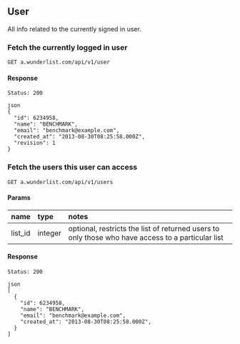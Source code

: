 ## User

All info related to the currently signed in user.

### Fetch the currently logged in user

    GET a.wunderlist.com/api/v1/user

#### Response

    Status: 200

    json
    {
      "id": 6234958,
      "name": "BENCHMARK",
      "email": "benchmark@example.com",
      "created_at": "2013-08-30T08:25:58.000Z",
      "revision": 1
    }

### Fetch the users this user can access

    GET a.wunderlist.com/api/v1/users

#### Params

name      | type    | notes
:---------|:--------|:------------
list_id   | integer | optional, restricts the list of returned users to only those who have access to a particular list

#### Response

    Status: 200

    json
    [
      {
        "id": 6234958,
        "name": "BENCHMARK",
        "email": "benchmark@example.com",
        "created_at": "2013-08-30T08:25:58.000Z",
      }
    ]